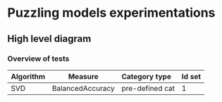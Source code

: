 # Puzzling models experimentations #



## High level diagram ##


### Overview of tests ###

| Algorithm | Measure | Category type | Id set |
| :-- | :--: | :-- | :-- |
| SVD | BalancedAccuracy | pre-defined cat | 1 |

